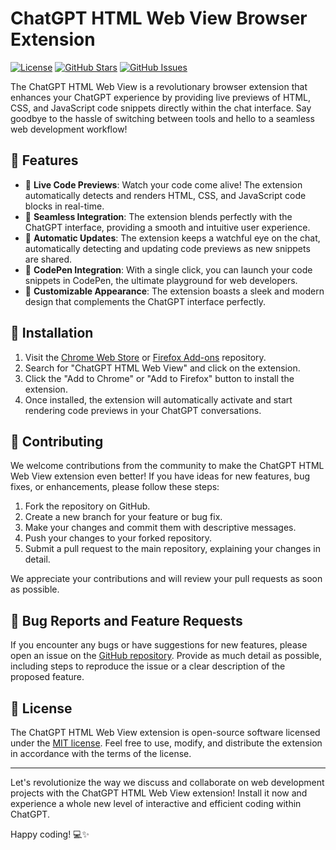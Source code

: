 # ChatGPT HTML Web View Browser Extension

[![License](https://img.shields.io/badge/license-MIT-blue.svg)](https://opensource.org/licenses/MIT)
[![GitHub Stars](https://img.shields.io/github/stars/LeonKohli/ChatGPT-HTML-Web-View.svg)](https://github.com/LeonKohli/ChatGPT-HTML-Web-View/stargazers)
[![GitHub Issues](https://img.shields.io/github/issues/LeonKohli/ChatGPT-HTML-Web-View.svg)](https://github.com/LeonKohli/ChatGPT-HTML-Web-View/issues)

The ChatGPT HTML Web View is a revolutionary browser extension that enhances your ChatGPT experience by providing live previews of HTML, CSS, and JavaScript code snippets directly within the chat interface. Say goodbye to the hassle of switching between tools and hello to a seamless web development workflow!

## 🌟 Features

- 🎥 **Live Code Previews**: Watch your code come alive! The extension automatically detects and renders HTML, CSS, and JavaScript code blocks in real-time.
- 🧩 **Seamless Integration**: The extension blends perfectly with the ChatGPT interface, providing a smooth and intuitive user experience.
- 🔄 **Automatic Updates**: The extension keeps a watchful eye on the chat, automatically detecting and updating code previews as new snippets are shared.
- 🚀 **CodePen Integration**: With a single click, you can launch your code snippets in CodePen, the ultimate playground for web developers.
- 💅 **Customizable Appearance**: The extension boasts a sleek and modern design that complements the ChatGPT interface perfectly.

## 🚀 Installation

1. Visit the [Chrome Web Store](https://chrome.google.com/webstore) or [Firefox Add-ons](https://addons.mozilla.org) repository.
2. Search for "ChatGPT HTML Web View" and click on the extension.
3. Click the "Add to Chrome" or "Add to Firefox" button to install the extension.
4. Once installed, the extension will automatically activate and start rendering code previews in your ChatGPT conversations.

## 🤝 Contributing

We welcome contributions from the community to make the ChatGPT HTML Web View extension even better! If you have ideas for new features, bug fixes, or enhancements, please follow these steps:

1. Fork the repository on GitHub.
2. Create a new branch for your feature or bug fix.
3. Make your changes and commit them with descriptive messages.
4. Push your changes to your forked repository.
5. Submit a pull request to the main repository, explaining your changes in detail.

We appreciate your contributions and will review your pull requests as soon as possible.

## 🐛 Bug Reports and Feature Requests

If you encounter any bugs or have suggestions for new features, please open an issue on the [GitHub repository](https://github.com/LeonKohli/ChatGPT-HTML-Web-View/issues). Provide as much detail as possible, including steps to reproduce the issue or a clear description of the proposed feature.

## 📄 License

The ChatGPT HTML Web View extension is open-source software licensed under the [MIT license](https://opensource.org/licenses/MIT). Feel free to use, modify, and distribute the extension in accordance with the terms of the license.

---

Let's revolutionize the way we discuss and collaborate on web development projects with the ChatGPT HTML Web View extension! Install it now and experience a whole new level of interactive and efficient coding within ChatGPT. 

Happy coding! 💻✨
